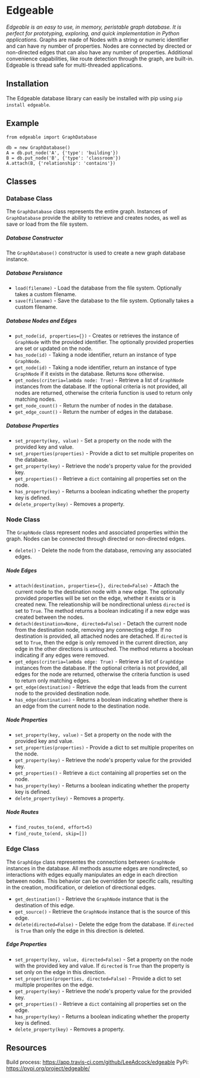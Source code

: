# Edgeable

*Edgeable is an easy to use, in memory, peristable graph database. It is perfect for prototyping, exploring, and quick implementation in Python applications.* Graphs are made of Nodes with a string or numeric identifier and can have ny number of properties. Nodes are connected by directed or non-directed edges that can also have any number of properties. Additional convenience capabilities, like route detection through the graph, are built-in. Edgeable is thread safe for multi-threaded applications.

## Installation

The Edgeable database library can easily be installed with pip using `pip install edgeable`.

## Example

```
from edgeable import GraphDatabase

db = new GraphDatabase()
A = db.put_node('A', {'type': 'building'})
B = db.put_node('B', {'type': 'classroom'})
A.attach(B, {'relationship': 'contains'})
```

## Classes

### Database Class
The `GraphDatabase` class represents the entire graph. Instances of `GraphDatabase` provide the ability to retrieve and creates nodes, as well as save or load from the file system.

##### Database Constructor
The `GraphDatabase()` constructor is used to create a new graph database instance.  

##### Database Persistance
- `load(filename)` - Load the database from the file system. Optionally takes a custom filename.
- `save(filename)` - Save the database to the file system. Optionally takes a custom filename.

##### Database Nodes and Edges

- `put_node(id, properties={})` - Creates or retrieves the instance of `GraphNode` with the provided identifier. The optionally provided properties are set or updated on the node.
- `has_node(id)` - Taking a node identifier, return an instance of type `GraphNode`.
- `get_node(id)` - Taking a node identifier, return an instance of type `GraphNode` if it exists in the database. Returns `None` otherwise.
- `get_nodes(criteria=lambda node: True)` - Retrieve a list of `GraphNode` instances from the database. If the optional criteria is not provided, all nodes are returned, otherwise the criteria function is used to return only matching nodes.
- `get_node_count()` - Return the number of nodes in the database.
- `get_edge_count()` - Return the number of edges in the database.

##### Database Properties
- `set_property(key, value)` - Set a property on the node with the provided key and value.
- `set_properties(properties)` - Provide a dict to set multiple properites on the database.
- `get_property(key)` - Retrieve the node's property value for the provided key.
- `get_properties()` - Retrieve a `dict` containing all properties set on the node.
- `has_property(key)` - Returns a boolean indicating whether the property key is defined.
- `delete_property(key)` - Removes a property.

### Node Class
The `GraphNode` class represent nodes and associated properties within the graph. Nodes can be connected through directed or non-directed edges.

- `delete()` - Delete the node from the database, removing any associated edges.

##### Node Edges
- `attach(destination, properties={}, directed=False)` - Attach the current node to the destination node with a new edge. The optionally provided properties will be set on the edge, whether it exists or is created new. The releationship will be nondirectional unless `directed` is set to `True`. The method returns a boolean indicating if a new edge was created between the nodes.
- `detach(destination=None, directed=False)` - Detach the current node from the destination node, removing any connecting edge. If no destination is provided, all attached nodes are detached. If `directed` is set to `True`, then the edge is only removed in the current direction, any edge in the other directions is untouched. The method returns a boolean indicating if any edges were removed.
- `get_edges(criteria=lambda edge: True)` - Retrieve a list of `GraphEdge` instances from the database. If the optional criteria is not provided, all edges for the node are returned, otherwise the criteria function is used to return only matching edges.
- `get_edge(destination)` - Retrieve the edge that leads from the current node to the provided destination node.
- `has_edge(destination)` - Returns a boolean indicating whether there is an edge from the current node to the destination node.

##### Node Properties
- `set_property(key, value)` - Set a property on the node with the provided key and value.
- `set_properties(properties)` - Provide a dict to set multiple properites on the node.
- `get_property(key)` - Retrieve the node's property value for the provided key.
- `get_properties()` - Retrieve a `dict` containing all properties set on the node.
- `has_property(key)` - Returns a boolean indicating whether the property key is defined.
- `delete_property(key)` - Removes a property.

##### Node Routes
- `find_routes_to(end, effort=5)`
- `find_route_to(end, skip=[])`

### Edge Class
The `GraphEdge` class representes the connections between `GraphNode` instances in the database. All methods assume edges are nondirected, so interactions with edges equally manipulates an edge in each direction between nodes.  This behavior can be overridden for specific calls, resulting in the creation, modification, or deletion of directional edges.

- `get_destination()` - Retrieve the `GraphNode` instance that is the destination of this edge.
- `get_source()` - Retrieve the `GraphNode` instance that is the source of this edge.
- `delete(directed=False)` - Delete the edge from the database. If `directed` is `True` than only the edge in this direction is deleted.

##### Edge Properties
- `set_property(key, value, directed=False)` - Set a property on the node with the provided key and value. If `directed` is `True` than the property is set only on the edge in this direction.
- `set_properties(properties, directed=False)` - Provide a dict to set multiple properites on the edge.
- `get_property(key)` - Retrieve the node's property value for the provided key.
- `get_properties()` - Retrieve a `dict` containing all properties set on the edge.
- `has_property(key)` - Returns a boolean indicating whether the property key is defined.
- `delete_property(key)` - Removes a property.

## Resources

Build process: https://app.travis-ci.com/github/LeeAdcock/edgeable
PyPi: https://pypi.org/project/edgeable/